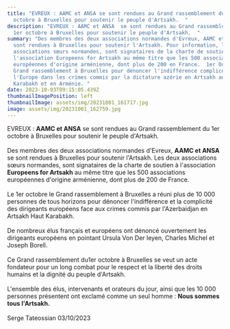```yaml
---
title: "EVREUX : AAMC et ANSA se sont rendues au Grand rassemblement du 1er
  octobre à Bruxelles pour soutenir le peuple d'Artsakh.  "
description: "EVREUX : AAMC et ANSA  se sont rendues au Grand rassemblement du
  1er octobre à Bruxelles pour soutenir le peuple d'Artsakh.  "
summary: "Des membres des deux associations normandes d'Evreux, AAMC et ANSA se
  sont rendues à Bruxelles pour soutenir l'Artsakh. Pour information, les deux
  associations sœurs normandes, sont signataires de la charte de soutien à
  l'association Europeens for Artsakh au même titre que les 500 associations
  européennes d'origine arménienne, dont plus de 200 en France.  1er Octobre un
  Grand rassemblement à Bruxelles pour dénoncer l'indifférence complice de
  l'Europe dans les crimes commis par la dictature azérie en Artsakh au Haut
  Karabakh et en Arménie. "
date: 2023-10-03T09:15:05.439Z
thumbnailImagePosition: left
thumbnailImage: assets/img/20231001_161717.jpg
image: assets/img/20231001_162759.jpg
---
```

EVREUX : **AAMC et ANSA** se sont rendues au Grand rassemblement du 1er octobre à Bruxelles pour soutenir le peuple d'Artsakh.   \
\
Des membres des deux associations normandes d'Evreux, **AAMC et ANSA** se sont rendues à Bruxelles pour soutenir l'Artsakh. Les deux associations sœurs normandes, sont signataires de la charte de soutien à l'association **Europeens for Artsakh** au même titre que les 500 associations européennes d'origine arménienne, dont plus de 200 de France.  \
\
Le 1er octobre le Grand rassemblement à Bruxelles a réuni plus de 10 000 personnes de tous   horizons pour dénoncer l'indifférence et la complicité des dirigeants européens face aux crimes commis par l'Azerbaidjan en Artsakh Haut Karabakh.  \
\
De nombreux élus français et européens ont dénoncé ouvertement les dirigeants  européens en pointant Ursula Von Der leyen, Charles Michel et Joseph Borell. \
\
Ce Grand rassemblement du1er octobre à Bruxelles se veut un acte fondateur pour un long combat  pour le respect et la liberté des droits humains et la dignité du peuple d'Artsakh. \
\
L'ensemble des élus, intervenants et orateurs du jour, ainsi que les 10 000 personnes présentent ont exclamé comme un seul homme : **Nous sommes tous l'Artsakh.**\
\
S﻿erge Tateossian 03/10/2023